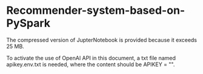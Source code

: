 # Recommender-system-based-on-PySpark

The compressed version of JupterNotebook is provided because it exceeds 25 MB. 

To activate the use of OpenAI API in this document, a txt file named apikey.env.txt is needed, where the content should be APIKEY = "". 
